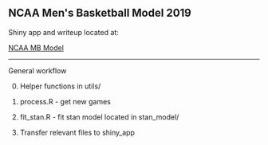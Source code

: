 ## NCAA Men's Basketball Model 2019

Shiny app and writeup located at:

[NCAA MB Model](https://zksmith.shinyapps.io/NCAAMB2019/)

---

General workflow

0. Helper functions in utils/

1. process.R - get new games

2. fit_stan.R - fit stan model located in stan_model/

3. Transfer relevant files to shiny_app
